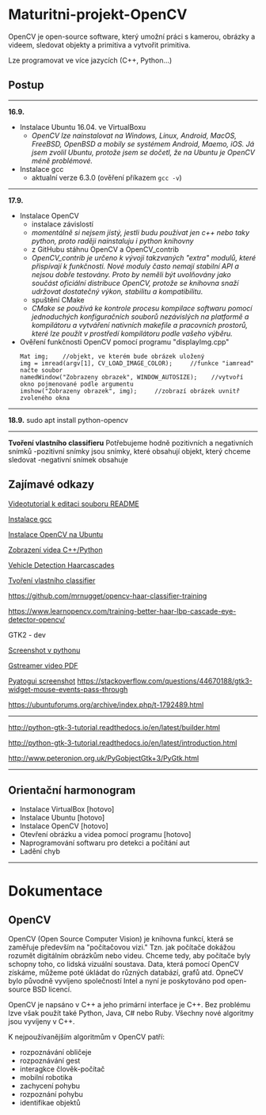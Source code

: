 # Maturitni-projekt-OpenCV
OpenCV je open-source software, který umožní práci s kamerou, obrázky a videem, sledovat objekty a primitiva a vytvořit primitiva.

Lze programovat ve více jazycích (C++, Python...)

## Postup
---
**16.9.**
* Instalace Ubuntu 16.04. ve VirtualBoxu
  - *OpenCV lze nainstalovat na Windows, Linux, Android, MacOS, FreeBSD, OpenBSD a mobily se systémem Android, Maemo, iOS. Já jsem zvolil Ubuntu, protože jsem se dočetl, že na Ubuntu je OpenCV méně problémové.*
* Instalace gcc
  - aktualní verze 6.3.0 (ověření příkazem `gcc -v`)
---  
**17.9.**
* Instalace OpenCV
  - instalace závislostí
  - *momentálně si nejsem jistý, jestli budu používat jen c++ nebo taky python, proto raději nainstaluju i python knihovny*
  - z GitHubu stáhnu OpenCV a OpenCV_contrib
  - *OpenCV_contrib je určeno k vývoji takzvaných "extra" modulů, které přispívají k funkčnosti. Nové moduly často nemají stabilní API a nejsou dobře testovány. Proto by neměli být uvolňovány jako součást oficiální distribuce OpenCV, protože se knihovna snaží udržovat dostatečný výkon, stabilitu a kompatibilitu.*
  - spuštění CMake
  - *CMake se používá ke kontrole procesu kompilace softwaru pomocí jednoduchých konfiguračních souborů nezávislých na platformě a kompilátoru a vytváření nativních makefile a pracovních prostorů, které lze použít v prostředí kompilátoru podle vašeho výběru.*
* Ověření funkčnosti OpenCV pomocí programu "displayImg.cpp"
    ```
    Mat img;    //objekt, ve kterém bude obrázek uložený
    img = imread(argv[1], CV_LOAD_IMAGE_COLOR);     //funkce "iamread" načte soubor
    namedWindow("Zobrazeny obrazek", WINDOW_AUTOSIZE);    //vytvoří okno pojmenované podle argumentu
    imshow("Zobrazeny obrazek", img);     //zobrazí obrázek uvnitř zvoleného okna  
    ```
---    

**18.9.**
sudo apt install python-opencv

---

**Tvoření vlastního classifieru**
Potřebujeme hodně pozitivních a negativních snímků
  -pozitivní snímky jsou snímky, které obsahují objekt, který chceme sledovat
  -negativní snímek obsahuje


## Zajímavé odkazy 
[Videotutorial k editaci souboru README](https://www.youtube.com/watch?v=4UTSEKzsSvM)

[Instalace gcc](https://gist.github.com/application2000/73fd6f4bf1be6600a2cf9f56315a2d91) 

[Instalace OpenCV na Ubuntu](http://www.learnopencv.com/install-opencv3-on-ubuntu/)

[Zobrazení videa C++/Python](https://www.learnopencv.com/read-write-and-display-a-video-using-opencv-cpp-python/)

[Vehicle Detection Haarcascades](https://github.com/andrewssobral/vehicle_detection_haarcascades)

[Tvoření vlastního classifier](http://coding-robin.de/2013/07/22/train-your-own-opencv-haar-classifier.html)

https://github.com/mrnugget/opencv-haar-classifier-training

https://www.learnopencv.com/training-better-haar-lbp-cascade-eye-detector-opencv/

GTK2 - dev

[Screenshot v pythonu](https://gist.github.com/initbrain/6628609)

[Gstreamer video PDF](http://brettviren.github.io/pygst-tutorial-org/pygst-tutorial.pdf)

[Pyatogui screenshot](http://pyautogui.readthedocs.io/en/latest/screenshot.html)
https://stackoverflow.com/questions/44670188/gtk3-widget-mouse-events-pass-through

https://ubuntuforums.org/archive/index.php/t-1792489.html

---

http://python-gtk-3-tutorial.readthedocs.io/en/latest/builder.html

http://python-gtk-3-tutorial.readthedocs.io/en/latest/introduction.html

http://www.peteronion.org.uk/PyGobjectGtk+3/PyGtk.html

---

## Orientační harmonogram
- Instalace VirtualBox    [hotovo]
- Instalace Ubuntu    [hotovo]
- Instalace OpenCV    [hotovo]
- Otevření obrázku a videa pomocí programu    [hotovo]
- Naprogramování softwaru pro detekci a počítání aut
- Ladění chyb

---

# Dokumentace

## OpenCV

OpenCV (Open Source Computer Vision) je knihovna funkcí, která se zaměřuje především na "počítačovou vizi." Tzn. jak počítače dokážou rozumět digitálním obrázkům nebo videu. Chceme tedy, aby počítače byly schopny toho, co lidská vizuální soustava. Data, která pomocí OpenCV získáme, můžeme poté úkládat do různých databází, grafů atd. OpneCV bylo původně vyvíjeno společností Intel a nyní je poskytováno pod open-source BSD licencí.

OpenCV je napsáno v C++ a jeho primární interface je C++. Bez problému lzve však použít také Python, Java, C# nebo Ruby. Všechny nové algoritmy jsou vyvíjeny v C++.

K nejpoužívanějším algoritmům v OpenCV patří:
  - rozpoznávání obličeje
  - rozpoznávání gest
  - interagkce člověk-počítač
  - mobilní robotika
  - zachycení pohybu
  - rozpoznání pohybu
  - identifikae objektů
